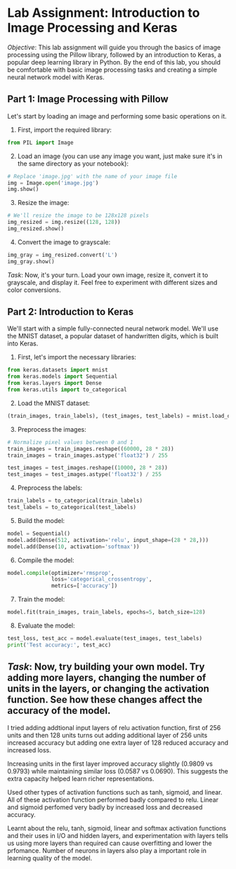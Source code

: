 # Lab Assignment: Introduction to Image Processing and Keras
*Objective*: This lab assignment will guide you through the basics of image processing using the Pillow library, followed by an introduction to Keras, a popular deep learning library in Python. By the end of this lab, you should be comfortable with basic image processing tasks and creating a simple neural network model with Keras.
## Part 1: Image Processing with Pillow
Let's start by loading an image and performing some basic operations on it.
1. First, import the required library:
```python
from PIL import Image
```
2. Load an image (you can use any image you want, just make sure it's in the same directory as your notebook):
```python
# Replace 'image.jpg' with the name of your image file
img = Image.open('image.jpg')
img.show()
```
3. Resize the image:
```python
# We'll resize the image to be 128x128 pixels
img_resized = img.resize((128, 128))
img_resized.show()
```
4. Convert the image to grayscale:
```python
img_gray = img_resized.convert('L')
img_gray.show()
```
*Task*: Now, it's your turn. Load your own image, resize it, convert it to grayscale, and display it. Feel free to experiment with different sizes and color conversions.
## Part 2: Introduction to Keras
We'll start with a simple fully-connected neural network model. We'll use the MNIST dataset, a popular dataset of handwritten digits, which is built into Keras.
1. First, let's import the necessary libraries:
```python
from keras.datasets import mnist
from keras.models import Sequential
from keras.layers import Dense
from keras.utils import to_categorical
```
2. Load the MNIST dataset:
```python
(train_images, train_labels), (test_images, test_labels) = mnist.load_data()
```
3. Preprocess the images:
```python
# Normalize pixel values between 0 and 1
train_images = train_images.reshape((60000, 28 * 28))
train_images = train_images.astype('float32') / 255

test_images = test_images.reshape((10000, 28 * 28))
test_images = test_images.astype('float32') / 255
```
4. Preprocess the labels:
```python
train_labels = to_categorical(train_labels)
test_labels = to_categorical(test_labels)
```
5. Build the model:
```python
model = Sequential()
model.add(Dense(512, activation='relu', input_shape=(28 * 28,)))
model.add(Dense(10, activation='softmax'))
```
6. Compile the model:
```python
model.compile(optimizer='rmsprop',
              loss='categorical_crossentropy',
              metrics=['accuracy'])
```
7. Train the model:
```python
model.fit(train_images, train_labels, epochs=5, batch_size=128)
```
8. Evaluate the model:
```python
test_loss, test_acc = model.evaluate(test_images, test_labels)
print('Test accuracy:', test_acc)
```
*Task*: Now, try building your own model. Try adding more layers, changing the number of units in the layers, or changing the activation function. See how these changes affect the accuracy of the model.
---
I tried adding addtional input layers of relu activation function, first of 256 units and then 128 units turns out adding additional layer of 256 units increased accuracy but adding one extra layer of 128 reduced accuracy and increased loss. 

Increasing units in the first layer improved accuracy slightly (0.9809 vs 0.9793) while maintaining similar loss (0.0587 vs 0.0690). This suggests the extra capacity helped learn richer representations.

Used other types of activation functions such as tanh, sigmoid, and linear. All of these activation function performed badly compared to relu. Linear and sigmoid perfomed very badly by increased loss and decreased accuracy.

Learnt about the relu, tanh, sigmoid, linear and  softmax activation functions and their uses in I/O and hidden layers, and experimentation with layers tells us using more layers than required can cause overfitting and lower the prfomance. Number of neurons in layers also play a important role in learning quality of the model.

